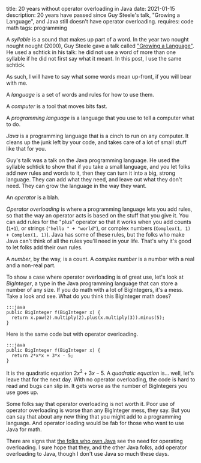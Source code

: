 title: 20 years without operator overloading in Java
date: 2021-01-15
description: 20 years have passed since Guy Steele's talk, "Growing a Language", and Java still doesn't have operator overloading.
requires: code math
tags: programming

A *syllable* is a sound that makes up part of a word. In the year two nought nought nought (2000), Guy Steele gave a talk called ["Growing a Language"](https://www.youtube.com/watch?v=_ahvzDzKdB0). He used a schtick in his talk: he did not use a word of more than one syllable if he did not first say what it meant. In this post, I use the same schtick.

As such, I will have to say what some words mean up-front, if you will bear with me.

A *language* is a set of words and rules for how to use them.

A *computer* is a tool that moves bits fast.

A *programming language* is a language that you use to tell a computer what to do.

*Java* is a programming language that is a cinch to run on any computer. It cleans up the junk left by your code, and takes care of a lot of small stuff like that for you.

Guy's talk was a talk on the Java programming language. He used the syllable schtick to show that if you take a small language, and you let folks add new rules and words to it, then they can turn it into a big, strong language. They can add what they need, and leave out what they don't need. They can grow the language in the way they want.

An *operator* is a blah.

*Operator overloading* is where a programming language lets you add rules, so that the way an operator acts is based on the stuff that you give it. You can add rules for the "plus" operator so that it works when you add counts (`1+1`), or strings (`"hello " + "world"`), or complex numbers (`Complex(1, 1) + Complex(1, 1)`). Java has some of these rules, but the folks who make Java can't think of all the rules you'll need in your life. That's why it's good to let folks add their own rules.

A *number*, by the way, is a count. A *complex number* is a number with a real and a non-real part.

To show a case where operator overloading is of great use, let's look at *BigInteger*, a type in the Java programming language that can store a number of any size. If you do math with a lot of BigIntegers, it's a mess. Take a look and see. What do you think this BigInteger math does?

    :::java
    public BigInteger f(BigInteger x) {
      return x.pow(2).multiply(2).plus(x.multiply(3)).minus(5);
    }

Here is the same code but with operator overloading.

    :::java
    public BigInteger f(BigInteger x) {
      return 2*x*x + 3*x - 5;
    }

It is the quadratic equation $`2x^2 + 3x - 5`$. A *quadratic equation* is... well, let's leave that for the next day. With no operator overloading, the code is hard to read and bugs can slip in. It gets worse as the number of BigIntegers you use goes up.

Some folks say that operator overloading is not worth it. Poor use of operator overloading is worse than any BigInteger mess, they say. But you can say that about any new thing that you might add to a programming language. And operator loading would be fab for those who want to use Java for math.

There are signs that [the folks who own Java](https://blogs.oracle.com/javamagazine/is-it-time-for-overloading-in-java) see the need for operating overloading. I sure hope that they, and the other Java folks, add operator overloading to Java, though I don't use Java so much these days.
